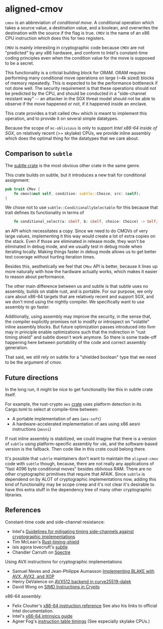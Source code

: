 aligned-cmov
============

`cmov` is an abbreviation of *conditional move*. A conditional operation which takes
a source value, a destination value, and a boolean, and overwrites the destination with
the source if the flag is true. `CMOV` is the name of an x86 CPU instruction which does this
for two registers.

`CMOV` is mainly interesting in cryptographic code because `CMOV`
are not "predicted" by any x86 hardware, and conform to Intel's constant-time coding principles
even when the condition value for the move is supposed to be a secret.

This functionality is a crticial building block for ORAM.
ORAM requires performing many conditional move operations on large (~4k sized) blocks
of memory repeatedly. This is expected to be the performance bottleneck if not done well.
The security requirement is that these operations should not be predicted by the CPU, and
should be conducted in a "side-channel resistant way" -- an attacker in the SGX threat model
should not be able to observe if the move happened or not, if it happened inside an enclave.

This crate provides a trait called `CMov` which is meant to implement this operation,
and to provide it on several simple datatypes.

Because the scope of `mc-oblivious` is only to support *Intel x86-64 inside of SGX*,
on relatively recent (>= skylake) CPUs,
we provide inline assembly which does the optimal thing for the datatypes that we care about.

Comparison to `subtle`
----------------------

The [subtle crate](https://github.com/dalek-cryptography/subtle) is the most obvious other crate in the same genre.

This crate builds on subtle, but it introduces a new trait for conditional assignment:

```rust
pub trait CMov {
    fn cmov(&mut self, condition: subtle::Choice, src: &self);
}
```

We chose not to use `subtle::ConditionallySelectable` for this because that trait defines its functionality in terms of

```rust
    fn conditional_select(a: &Self, b: &Self, choice: Choice) -> Self;
```

an API which necessitates a copy. Since we need to do CMOVs of very large values, implementing it this way
would create a lot of extra copies on the stack. Even if those are eliminated in release mode, they won't be eliminated
in debug mode, and we usually test in debug mode when iterating locally. Making things faster in debug mode allows us to get
better test coverage without hurting iteration times.

Besides this, aesthetically we feel that `CMov` API is better, because it lines up more naturally with how the hardware
actually works, which makes it easier to reason about performance.

The other main difference between us and subtle is that subtle uses no assembly, builds on stable rust, and is portable.
For our purpose, we only care about x86-64 targets that are relatively recent and support SGX, and we don't mind using the nightly compiler.
We specifically want to use assembly to go faster.

Additionally, using assembly may improve the security, in the sense that, the compiler
explicitly promises not to modify or introspect on "volatile" inline assembly blocks.
But future optimization passes introduced into llvm may in principle enable optimizations
such that the indirection in "rust timing shield" and subtle doesn't work anymore. So there is some trade-off
happening here between portability of the code and correct assembly generation.

That said, we still rely on subtle for a "shielded boolean" type that we need to be the argument of cmov.

Future directions
-----------------

In the long run, it might be nice to get functionality like this in subtle crate itself.

For example, the rust-crypto `aes` [crate](https://docs.rs/aes/0.6.0/aes/) uses platform detection in its Cargo.toml
to select at compile-time between:

- A portable implementation of aes (`aes-soft`)
- A hardware-accelerated implementation of aes using x86 aesni instructions (`aesni`)

If rust inline assembly is stabilized, we could imagine that there is a version of `subtle` using platform-specific assembly
for `x86`, and the software-based version is the fallback. Then code like in this crate could belong there.

It's possible that `subtle` maintainers don't want to maintain the `aligned-cmov` code with `subtle` though, because,
there are not really any applications of "fast 4096 byte conditional moves" besides oblivious RAM. There are no other cryptographic
primitives that require that AFAIK. Since `subtle` is dependend on by ALOT of cryptographic implementations now, adding this kind
of functionality may be scope creep and it's not clear it's desirable to have this extra stuff in the dependency tree of many other
cryptographic libraries.

References
----------

Constant-time code and side-channel resistance:

- Intel's [Guidelines for mitigating timing side-channels against cryptographic implementations](https://software.intel.com/security-software-guidance/insights/guidelines-mitigating-timing-side-channels-against-cryptographic-implementations)
- Tim McLean's [Rust-timing-shield](https://www.chosenplaintext.ca/open-source/rust-timing-shield/security)
- isis agora lovecruft's [subtle](https://github.com/dalek-cryptography/subtle)
- Chandler Carruth on [Spectre](https://www.youtube.com/watch?v=_f7O3IfIR2k)

Using AVX instructions for cryptographic implementations

- Samuel Neves and Jean-Philippe Aumasson [Implementing BLAKE with AVX, AVX2, and XOP](https://131002.net/data/papers/NA12a.pdf)
- Henry DeValence on [AVX512 backend in curve25519-dalek](https://medium.com/@hdevalence/even-faster-edwards-curves-with-ifma-8b1e576a00e9)
- David Wong on [SIMD Instructions in Crypto](https://www.cryptologie.net/article/405/simd-instructions-in-crypto/)

x86-64 assembly:

- Felix Cloutier's [x86-64 instruction reference](https://www.felixcloutier.com/x86/)
  See also his links to official Intel documentation.
- Intel's [x86-64 intrinsics guide](https://software.intel.com/sites/landingpage/IntrinsicsGuide/)
- Agner Fog's [instruction table timings](https://www.agner.org/optimize/instruction_tables.pdf)
  (See especially skylake CPUs.)
